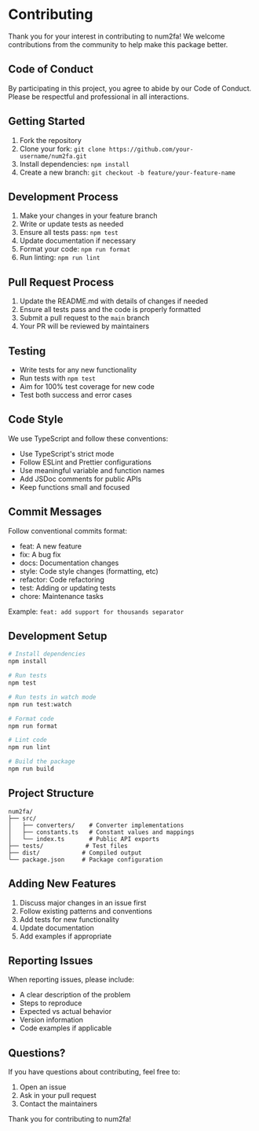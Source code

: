 # Contributing

Thank you for your interest in contributing to num2fa! We welcome contributions from the community to help make this package better.

## Code of Conduct

By participating in this project, you agree to abide by our Code of Conduct. Please be respectful and professional in all interactions.

## Getting Started

1. Fork the repository
2. Clone your fork: `git clone https://github.com/your-username/num2fa.git`
3. Install dependencies: `npm install`
4. Create a new branch: `git checkout -b feature/your-feature-name`

## Development Process

1. Make your changes in your feature branch
2. Write or update tests as needed
3. Ensure all tests pass: `npm test`
4. Update documentation if necessary
5. Format your code: `npm run format`
6. Run linting: `npm run lint`

## Pull Request Process

1. Update the README.md with details of changes if needed
2. Ensure all tests pass and the code is properly formatted
3. Submit a pull request to the `main` branch
4. Your PR will be reviewed by maintainers

## Testing

- Write tests for any new functionality
- Run tests with `npm test`
- Aim for 100% test coverage for new code
- Test both success and error cases

## Code Style

We use TypeScript and follow these conventions:

- Use TypeScript's strict mode
- Follow ESLint and Prettier configurations
- Use meaningful variable and function names
- Add JSDoc comments for public APIs
- Keep functions small and focused

## Commit Messages

Follow conventional commits format:

- feat: A new feature
- fix: A bug fix
- docs: Documentation changes
- style: Code style changes (formatting, etc)
- refactor: Code refactoring
- test: Adding or updating tests
- chore: Maintenance tasks

Example: `feat: add support for thousands separator`

## Development Setup

```bash
# Install dependencies
npm install

# Run tests
npm test

# Run tests in watch mode
npm run test:watch

# Format code
npm run format

# Lint code
npm run lint

# Build the package
npm run build
```

## Project Structure

```
num2fa/
├── src/
│   ├── converters/    # Converter implementations
│   ├── constants.ts   # Constant values and mappings
│   └── index.ts       # Public API exports
├── tests/            # Test files
├── dist/            # Compiled output
└── package.json     # Package configuration
```

## Adding New Features

1. Discuss major changes in an issue first
2. Follow existing patterns and conventions
3. Add tests for new functionality
4. Update documentation
5. Add examples if appropriate

## Reporting Issues

When reporting issues, please include:

- A clear description of the problem
- Steps to reproduce
- Expected vs actual behavior
- Version information
- Code examples if applicable

## Questions?

If you have questions about contributing, feel free to:

1. Open an issue
2. Ask in your pull request
3. Contact the maintainers

Thank you for contributing to num2fa! 